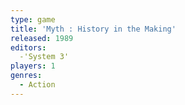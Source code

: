 ```yaml
---
type: game
title: 'Myth : History in the Making'
released: 1989
editors: 
  -'System 3'
players: 1
genres:
  - Action
---
```

